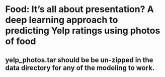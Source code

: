 # Food: It’s all about presentation? A deep learning approach to predicting Yelp ratings using photos of food

## yelp_photos.tar should be be un-zipped in the data directory for any of the modeling to work. ##

